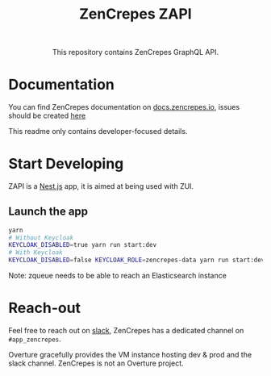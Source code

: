 <h1 align="center"> ZenCrepes ZAPI </h1><br>

<p align="center">
This repository contains ZenCrepes GraphQL API.
</p>

# Documentation

You can find ZenCrepes documentation on [docs.zencrepes.io](https://docs.zencrepes.io/), issues should be created [here](https://github.com/zencrepes/zencrepes/issues)

This readme only contains developer-focused details.

# Start Developing

ZAPI is a [Nest.js](http://nestjs.com/) app, it is aimed at being used with ZUI.

## Launch the app

```bash
yarn
# Without Keycloak
KEYCLOAK_DISABLED=true yarn run start:dev
# With Keycloak
KEYCLOAK_DISABLED=false KEYCLOAK_ROLE=zencrepes-data yarn run start:dev
```

Note: zqueue needs to be able to reach an Elasticsearch instance

# Reach-out

Feel free to reach out on [slack](http://slack.overture.bio/), ZenCrepes has a dedicated channel on `#app_zencrepes`.

Overture gracefully provides the VM instance hosting dev & prod and the slack channel. ZenCrepes is not an Overture project.

